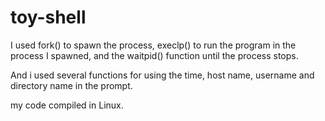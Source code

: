 # toy-shell
I used fork() to spawn the process, execlp() to run the program in the process I spawned, and the waitpid() function until the process stops. 

And i used several functions for using the time, host name, username and directory name in the prompt.

my code compiled in Linux.
